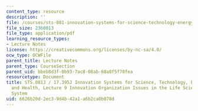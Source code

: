 ```yaml
---
content_type: resource
description: ''
file: /courses/sts-081-innovation-systems-for-science-technology-energy-manufacturing-and-health-spring-2017/6626b20d2ec39d4b42a1a6b2ca0b078d_MITSTS_081JS17_lec9.pdf
file_size: 2360013
file_type: application/pdf
learning_resource_types:
- Lecture Notes
license: https://creativecommons.org/licenses/by-nc-sa/4.0/
ocw_type: OCWFile
parent_title: Lecture Notes
parent_type: CourseSection
parent_uid: bbeb8d3f-0b93-7ac8-08ab-68a8f5f78fea
resourcetype: Document
title: STS.081J / 17.395J Innovation Systems for Science, Technology, Energy, Manufacturing,
  and Health, Lecture 9 Innovation Organization Issues in the Life Science Innovation
  System
uid: 6626b20d-2ec3-9d4b-42a1-a6b2ca0b078d
---
```

